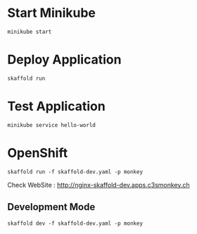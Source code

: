 # Start Minikube
```
minikube start
```

# Deploy Application
```
skaffold run
```

# Test Application
```
minikube service hello-world 
```



# OpenShift
```
skaffold run -f skaffold-dev.yaml -p monkey
```

Check WebSite : http://nginx-skaffold-dev.apps.c3smonkey.ch


## Development Mode
```
skaffold dev -f skaffold-dev.yaml -p monkey
```
